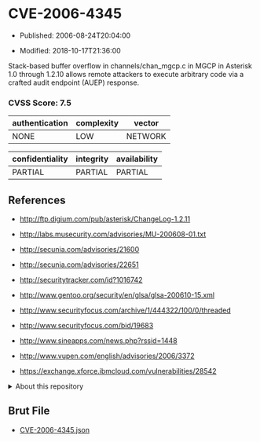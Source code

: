 # CVE-2006-4345

- Published: 2006-08-24T20:04:00

- Modified: 2018-10-17T21:36:00

Stack-based buffer overflow in channels/chan_mgcp.c in MGCP in Asterisk 1.0 through 1.2.10 allows remote attackers to execute arbitrary code via a crafted audit endpoint (AUEP) response.

### CVSS Score: **7.5**

| authentication | complexity | vector |
| --- | --- | --- |
| NONE | LOW | NETWORK |

| confidentiality | integrity | availability |
| --- | --- | --- |
| PARTIAL | PARTIAL | PARTIAL |

## References

* http://ftp.digium.com/pub/asterisk/ChangeLog-1.2.11

* http://labs.musecurity.com/advisories/MU-200608-01.txt

* http://secunia.com/advisories/21600

* http://secunia.com/advisories/22651

* http://securitytracker.com/id?1016742

* http://www.gentoo.org/security/en/glsa/glsa-200610-15.xml

* http://www.securityfocus.com/archive/1/444322/100/0/threaded

* http://www.securityfocus.com/bid/19683

* http://www.sineapps.com/news.php?rssid=1448

* http://www.vupen.com/english/advisories/2006/3372

* https://exchange.xforce.ibmcloud.com/vulnerabilities/28542

<details>
<summary>About this repository</summary> 

  This repository is part of the project [Live Hack CVE](https://github.com/Live-Hack-CVE). Main website can be found [www.live-hack.org](https://www.live-hack.org) 
  
  Made by [Sn0wAlice](https://github.com/Sn0wAlice) for the people that care about security and need to have a feed of the latest CVEs. Hope you enjoy it, don't forget to star the repo and follow me on [Twitter](https://twitter.com/Sn0wAlice) and [Github](https://github.com/Sn0wAlice). And that is my [personnal website](https://www.alice-snow.me/)

  - [Home Page](https://github.com/Live-Hack-CVE)
  - [Framework](https://github.com/Live-Hack-CVE/cve-framework)
  - [CVE database](https://github.com/Live-Hack-CVE/full_database)
  - [Changelog](https://github.com/Live-Hack-CVE/Changelog)
</details>

## Brut File

* [CVE-2006-4345.json](https://raw.githubusercontent.com/Live-Hack-CVE/full_database/main/cves/2006/CVE-2006-4345.json)


